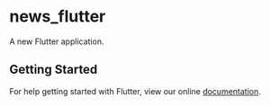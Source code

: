 # news_flutter

A new Flutter application.

## Getting Started

For help getting started with Flutter, view our online
[documentation](https://flutter.io/).
